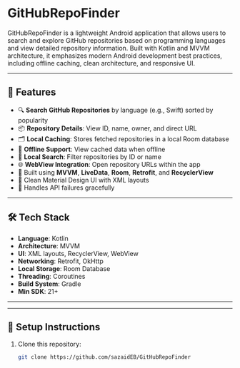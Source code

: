 # GitHubRepoFinder

GitHubRepoFinder is a lightweight Android application that allows users to search and explore GitHub repositories based on programming languages and view detailed repository information. Built with Kotlin and MVVM architecture, it emphasizes modern Android development best practices, including offline caching, clean architecture, and responsive UI.

---

## 🚀 Features

- 🔍 **Search GitHub Repositories** by language (e.g., Swift) sorted by popularity
- 📦 **Repository Details**: View ID, name, owner, and direct URL
- 🗂️ **Local Caching**: Stores fetched repositories in a local Room database
- 🔁 **Offline Support**: View cached data when offline
- 🔎 **Local Search**: Filter repositories by ID or name
- 🌐 **WebView Integration**: Open repository URLs within the app
- 🧩 Built using **MVVM**, **LiveData**, **Room**, **Retrofit**, and **RecyclerView**
- 🎨 Clean Material Design UI with XML layouts
- 🧪 Handles API failures gracefully

---

## 🛠️ Tech Stack

- **Language**: Kotlin
- **Architecture**: MVVM
- **UI**: XML layouts, RecyclerView, WebView
- **Networking**: Retrofit, OkHttp
- **Local Storage**: Room Database
- **Threading**: Coroutines
- **Build System**: Gradle
- **Min SDK**: 21+

---



---

## 🔧 Setup Instructions

1. Clone this repository:
   ```bash
   git clone https://github.com/sazaidEB/GitHubRepoFinder
